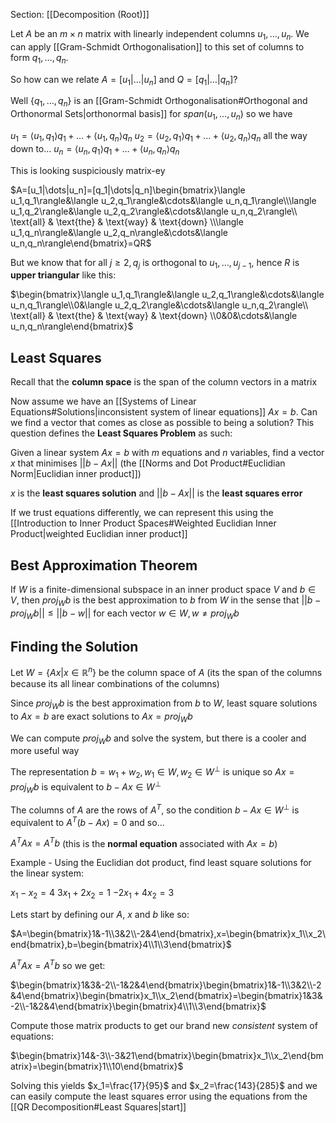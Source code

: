 Section: [[Decomposition (Root)]]

Let $A$ be an $m\times n$ matrix with linearly independent columns $u_1,\dots,u_n$. We can apply [[Gram-Schmidt Orthogonalisation]] to this set of columns to form $q_1,\dots,q_n$.

So how can we relate $A=[u_1|\dots|u_n]$ and $Q=[q_1|\dots|q_n]$? 

Well $\{q_1,\dots,q_n\}$ is an [[Gram-Schmidt Orthogonalisation#Orthogonal and Orthonormal Sets|orthonormal basis]] for $span(u_1,\dots,u_n)$ so we have

$u_1=\langle u_1,q_1\rangle q_1+\dots+\langle u_1,q_n\rangle q_n$ 
$u_2=\langle u_2,q_1\rangle q_1+\dots+\langle u_2,q_n\rangle q_n$
all the way down to...
$u_n=\langle u_n,q_1\rangle q_1+\dots+\langle u_n,q_n\rangle q_n$

This is looking suspiciously matrix-ey

$A=[u_1|\dots|u_n]=[q_1|\dots|q_n]\begin{bmatrix}\langle u_1,q_1\rangle&\langle u_2,q_1\rangle&\cdots&\langle u_n,q_1\rangle\\\langle u_1,q_2\rangle&\langle u_2,q_2\rangle&\cdots&\langle u_n,q_2\rangle\\ \text{all} & \text{the} & \text{way} & \text{down} \\\langle u_1,q_n\rangle&\langle u_2,q_n\rangle&\cdots&\langle u_n,q_n\rangle\end{bmatrix}=QR$

But we know that for all $j\geq2,q_j$ is orthogonal to $u_1,\dots,u_{j-1}$, hence $R$ is **upper triangular** like this:

$\begin{bmatrix}\langle u_1,q_1\rangle&\langle u_2,q_1\rangle&\cdots&\langle u_n,q_1\rangle\\0&\langle u_2,q_2\rangle&\cdots&\langle u_n,q_2\rangle\\ \text{all} & \text{the} & \text{way} & \text{down} \\0&0&\cdots&\langle u_n,q_n\rangle\end{bmatrix}$
## Least Squares

Recall that the **column space** is the span of the column vectors in a matrix

Now assume we have an [[Systems of Linear Equations#Solutions|inconsistent system of linear equations]] $Ax=b$. Can we find a vector that comes as close as possible to being a solution? This question defines the **Least Squares Problem** as such:

Given a linear system $Ax=b$ with $m$ equations and $n$ variables, find a vector $x$ that minimises $||b-Ax||$ (the [[Norms and Dot Product#Euclidian Norm|Euclidian inner product]])

$x$ is the **least squares solution** and $||b-Ax||$ is the **least squares error**

If we trust equations differently, we can represent this using the [[Introduction to Inner Product Spaces#Weighted Euclidian Inner Product|weighted Euclidian inner product]] 
## Best Approximation Theorem

If $W$ is a finite-dimensional subspace in an inner product space $V$ and $b\in V$, then $proj_Wb$ is the best approximation to $b$ from $W$ in the sense that $||b-proj_Wb||\leq||b-w||$ for each vector $w\in W,w\neq proj_Wb$ 
## Finding the Solution

Let $W=\{Ax|x\in\mathbb{R}^n\}$ be the column space of $A$ (its the span of the columns because its all linear combinations of the columns)

Since $proj_Wb$ is the best approximation from $b$ to $W$, least square solutions to $Ax=b$ are exact solutions to $Ax=proj_Wb$

We can compute $proj_Wb$ and solve the system, but there is a cooler and more useful way

The representation $b=w_1+w_2,w_1\in W,w_2\in W^\bot$ is unique so $Ax=proj_Wb$ is equivalent to $b-Ax\in W^\bot$ 

The columns of $A$ are the rows of $A^T$, so the condition $b-Ax\in W^\bot$ is equivalent to $A^T(b-Ax)=0$ and so...

$A^TAx=A^Tb$ (this is the **normal equation** associated with $Ax=b$)

Example - Using the Euclidian dot product, find least square solutions for the linear system:

$x_1-x_2=4$
$3x_1+2x_2=1$
$-2x_1+4x_2=3$

Lets start by defining our $A$, $x$ and $b$ like so:

$A=\begin{bmatrix}1&-1\\3&2\\-2&4\end{bmatrix},x=\begin{bmatrix}x_1\\x_2\end{bmatrix},b=\begin{bmatrix}4\\1\\3\end{bmatrix}$

$A^TAx=A^Tb$ so we get:

$\begin{bmatrix}1&3&-2\\-1&2&4\end{bmatrix}\begin{bmatrix}1&-1\\3&2\\-2&4\end{bmatrix}\begin{bmatrix}x_1\\x_2\end{bmatrix}=\begin{bmatrix}1&3&-2\\-1&2&4\end{bmatrix}\begin{bmatrix}4\\1\\3\end{bmatrix}$

Compute those matrix products to get our brand new *consistent* system of equations:

$\begin{bmatrix}14&-3\\-3&21\end{bmatrix}\begin{bmatrix}x_1\\x_2\end{bmatrix}=\begin{bmatrix}1\\10\end{bmatrix}$ 

Solving this yields $x_1=\frac{17}{95}$ and $x_2=\frac{143}{285}$ and we can easily compute the least squares error using the equations from the [[QR Decomposition#Least Squares|start]]